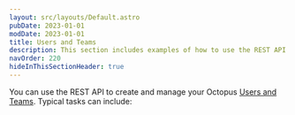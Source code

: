 ```yaml
---
layout: src/layouts/Default.astro
pubDate: 2023-01-01
modDate: 2023-01-01
title: Users and Teams
description: This section includes examples of how to use the REST API to manage users and teams in Octopus.
navOrder: 220
hideInThisSectionHeader: true
---
```

You can use the REST API to create and manage your Octopus [Users and Teams](/docs/security/users-and-teams). Typical tasks can include:
